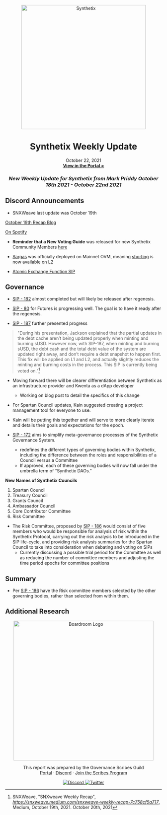 
<p align="center">
  <a href="http://app.boardroom.info/BanklessDAO">
    <img src="https://miro.medium.com/max/1400/1*V3K-Uu2va_r9p7O2p_FzMw.png" alt="Synthetix" width="400" />
  </a>
  <h1 align="center">Synthetix Weekly Update</h1>
  <p align="center">
    October 22, 2021
  <br />
  <a href="http://app.boardroom.info/BanklessDAO"><strong>View in the Portal »</strong></a>
  <br />
  </p>
</p>

### <p align="center"> *New Weekly Update for Synthetix from Mark Priddy October 18th 2021 - October 22nd 2021*

## Discord Announcements

- SNXWeave last update was October 19th
	
[October 19th Recap Blog](https://snxweave.medium.com/snxweave-weekly-recap-7c758cf5a717)

[On Spotify]()

- **Reminder that a New Voting Guide** was released for new Synthetix Community Members [here](https://medium.com/@akng105/a-guide-to-synthetix-voting-for-new-community-members-fa57d929b2ce)

- [Sargas](https://blog.synthetix.io/the-sargas-release/) was officially deployed on Mainnet OVM, meaning [shorting](https://sips.synthetix.io/sips/sip-135/) is now available on L2

- [Atomic Exchange Function SIP](https://sips.synthetix.io/sips/sip-120/)

## Governance

- [SIP - 182](https://sips.synthetix.io/sips/sip-182/) almost completed but will likely be released after regenesis.

- [SIP - 80](https://sips.synthetix.io/sips/sip-80/) for Futures is progressing well. The goal is to have it ready after the regenesis.	

- [SIP - 187](https://sips.synthetix.io/sips/sip-187/) further presented progress
> "During his presentation, Jackson explained that the partial updates in the debt cache aren’t being updated properly when minting and burning sUSD. However now, with SIP-187, when minting and burning sUSD, the debt cash and the total debt value of the system are updated right away, and don’t require a debt snapshot to happen first. This fix will be applied on L1 and L2, and actually slightly reduces the minting and burning costs in the process. This SIP is currently being voted on."[^1]
	
- Moving forward there will be clearer differentiation between Synthetix as an infrastructure provider and Kwenta as a dApp developer
  - Working on blog post to detail the specifics of this change 
	
- For Spartan Council updates, Kain suggested creating a project management tool for everyone to use.
- Kain will be putting this together and will serve to more clearly iterate and details their goals and expectations for the epoch.
	

	
	
	
	
	
	
	
	
	
	
	
- [SIP - 172](https://sips.synthetix.io/sips/sip-172/) aims to simplify meta-governance processes of the Synthetix Governance System.
  - redefines the different types of governing bodies within Synthetix, including the difference between the roles and responsibilities of a Council versus a Committee
  - If approved, each of these governing bodies will now fall under the umbrella term of “Synthetix DAOs.” 
	
**New Names of Synthetix Councils**
	
1. Spartan Council
2. Treasury Council
3. Grants Council
4. Ambassador Council
5. Core Contributor Committee
6. Risk Committee
	

- The Risk Committee, proposed by [SIP - 186](https://sips.synthetix.io/sips/sip-186/) would consist of five members who would be responsible for analysis of risk within the Synthetix Protocol, carrying out the risk analysis to be introduced in the SIP life-cycle, and providing risk analysis summaries for the Spartan Council to take into consideration when debating and voting on SIPs
  - Currently discussing a possible trial period for the Committee as well as reducing the number of committee members and adjusting the time period epochs for committee positions 

## Summary
	
	
	
	
	
	
- Per [SIP - 186](https://sips.synthetix.io/sips/sip-186/) have the Risk committee members selected by the other governing bodies, rather than selected from within them.


	
[^1]: SNXWeave, "SNXweave Weekly Recap", *https://snxweave.medium.com/snxweave-weekly-recap-7c758cf5a717*, Medium, October 19th, 2021. October 20th, 2021
	



## Additional Research





<p align="center">
  <a href="http://app.boardroom.info/">
    <img src="https://i.ibb.co/PFcchnQ/boardroom.png" alt="Boardroom Logo" width="450" />
  </a>
</p>

<p align="center">
	This report was prepared by the Governance Scribes Guild
  <br />
  <a href="http://boardroom.info/">Portal</a>
  ·
  <a href="https://discord.com/invite/tgrTFg9">Discord</a>
  ·
  <a href="https://boardroom.mirror.xyz/JHrN8nVy_J4C7Xzj37zoyPANg0ZnNszhWy9YOZHC0lM">Join the Scribes Program</a>
</p>

<p align="center">
  <a href="https://discord.gg/CEZ8WfuK8s">
    <img src="https://img.shields.io/badge/Discord-Join-7289da?style=for-the-badge&logo=discord&logoColor=white" alt="Discord" />
  </a>
  <a href="https://twitter.com/boardroom_info">
    <img src="https://img.shields.io/badge/Twitter-Follow-1da1f2?style=for-the-badge&logo=twitter&logoColor=white" alt="Twitter" />
  </a>
</p>






